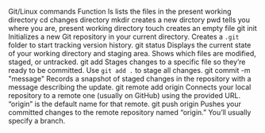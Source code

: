 Git/Linux commands		Function
ls				lists the files in the present working directory
cd				changes directory
mkdir				creates a new dirctory
pwd				tells you where you are, present working directory
touch				creates an empty file
git init			Initializes a new Git repository in your current directory.
				Creates a `.git` folder to start tracking version history.
git status			Displays the current state of your working directory and staging 
				area.  Shows which files are modified, staged, or untracked.
git add <filename>		Stages changes to a specific file so they’re ready to be committed.
				Use `git add .` to stage all changes.
git commit -m "message"		Records a snapshot of staged changes in the repository with a 
				message describing the update.
git remote add origin <URL>	Connects your local repository to a remote one (usually on GitHub)
				using the provided URL.  “origin” is the default name for that
				remote.
git push origin			Pushes your committed changes to the remote repository named
				“origin.”  You’ll usually specify a branch.

